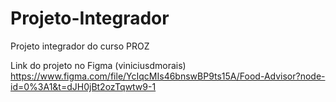 # Projeto-Integrador
Projeto integrador do curso PROZ

Link do projeto no Figma (viniciusdmorais)
https://www.figma.com/file/YcIqcMIs46bnswBP9ts15A/Food-Advisor?node-id=0%3A1&t=dJH0jBt2ozTqwtw9-1
